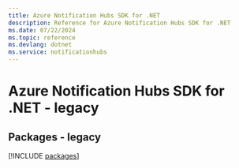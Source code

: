 ```yaml
---
title: Azure Notification Hubs SDK for .NET
description: Reference for Azure Notification Hubs SDK for .NET
ms.date: 07/22/2024
ms.topic: reference
ms.devlang: dotnet
ms.service: notificationhubs
---
```

# Azure Notification Hubs SDK for .NET - legacy
## Packages - legacy
[!INCLUDE [packages](notification-hubs-index.md)]